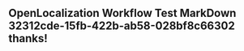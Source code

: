 <properties
ms.topic="hero-topic"
ms.test1="hero-topic"
ms.test2="test"/>

## OpenLocalization Workflow Test MarkDown 32312cde-15fb-422b-ab58-028bf8c66302 thanks!
